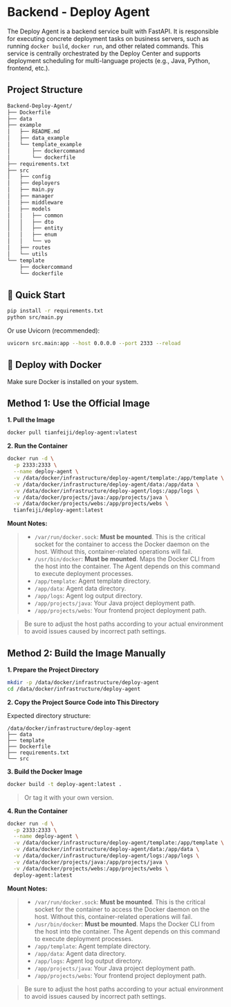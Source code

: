# Backend - Deploy Agent

The Deploy Agent is a backend service built with FastAPI. It is responsible for executing concrete deployment tasks on business servers, such as running `docker build`, `docker run`, and other related commands. This service is centrally orchestrated by the Deploy Center and supports deployment scheduling for multi-language projects (e.g., Java, Python, frontend, etc.).

## Project Structure
```bash
Backend-Deploy-Agent/
├── Dockerfile
├── data
├── example
│   ├── README.md
│   ├── data_example
│   └── template_example
│       ├── dockercommand
│       └── dockerfile
├── requirements.txt
├── src
│   ├── config
│   ├── deployers
│   ├── main.py
│   ├── manager
│   ├── middleware
│   ├── models
│   │   ├── common
│   │   ├── dto
│   │   ├── entity
│   │   ├── enum
│   │   └── vo
│   ├── routes
│   └── utils
└── template
    ├── dockercommand
    └── dockerfile
```

## 🚀 Quick Start

```bash
pip install -r requirements.txt
python src/main.py
```

Or use Uvicorn (recommended):

```bash
uvicorn src.main:app --host 0.0.0.0 --port 2333 --reload
```

## 🐳 Deploy with Docker

Make sure Docker is installed on your system.

## Method 1: Use the Official Image

**1. Pull the Image**
```bash
docker pull tianfeiji/deploy-agent:vlatest
```

**2. Run the Container**
```bash
docker run -d \
  -p 2333:2333 \
  --name deploy-agent \
  -v /data/docker/infrastructure/deploy-agent/template:/app/template \
  -v /data/docker/infrastructure/deploy-agent/data:/app/data \
  -v /data/docker/infrastructure/deploy-agent/logs:/app/logs \
  -v /data/docker/projects/java:/app/projects/java \
  -v /data/docker/projects/webs:/app/projects/webs \
  tianfeiji/deploy-agent:latest
```

**Mount Notes:**  
> - `/var/run/docker.sock`: **Must be mounted**. This is the critical socket for the container to access the Docker daemon on the host. Without this, container-related operations will fail.
> - `/usr/bin/docker`: **Must be mounted**. Maps the Docker CLI from the host into the container. The Agent depends on this command to execute deployment processes.
> - `/app/template`: Agent template directory.
> - `/app/data`: Agent data directory.
> - `/app/logs`: Agent log output directory.
> - `/app/projects/java`: Your Java project deployment path.
> - `/app/projects/webs`: Your frontend project deployment path.

> Be sure to adjust the host paths according to your actual environment to avoid issues caused by incorrect path settings.

## Method 2: Build the Image Manually

**1. Prepare the Project Directory**
```bash
mkdir -p /data/docker/infrastructure/deploy-agent
cd /data/docker/infrastructure/deploy-agent
```

**2. Copy the Project Source Code into This Directory**

Expected directory structure:

```
/data/docker/infrastructure/deploy-agent
├── data
├── template
├── Dockerfile
├── requirements.txt
└── src
```

**3. Build the Docker Image**
```bash
docker build -t deploy-agent:latest .
```

> Or tag it with your own version.

**4. Run the Container**
```bash
docker run -d \
  -p 2333:2333 \
  --name deploy-agent \
  -v /data/docker/infrastructure/deploy-agent/template:/app/template \
  -v /data/docker/infrastructure/deploy-agent/data:/app/data \
  -v /data/docker/infrastructure/deploy-agent/logs:/app/logs \
  -v /data/docker/projects/java:/app/projects/java \
  -v /data/docker/projects/webs:/app/projects/webs \
  deploy-agent:latest
```

**Mount Notes:**  
> - `/var/run/docker.sock`: **Must be mounted**. This is the critical socket for the container to access the Docker daemon on the host. Without this, container-related operations will fail.
> - `/usr/bin/docker`: **Must be mounted**. Maps the Docker CLI from the host into the container. The Agent depends on this command to execute deployment processes.
> - `/app/template`: Agent template directory.
> - `/app/data`: Agent data directory.
> - `/app/logs`: Agent log output directory.
> - `/app/projects/java`: Your Java project deployment path.
> - `/app/projects/webs`: Your frontend project deployment path.

> Be sure to adjust the host paths according to your actual environment to avoid issues caused by incorrect path settings.